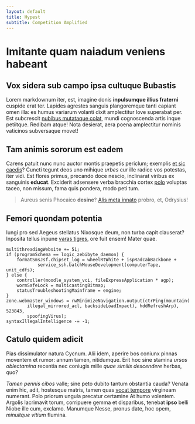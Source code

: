 ```yaml
---
layout: default
title: Hypest
subtitle: Competition Amplified
---
```


# Imitante quam naiadum veniens habeant

## Vox sidera sub campo ipsa cultuque Bubastis

Lorem markdownum iter, est, imagine donis **inpulsumque illius fraterni**
cuspide erat ter. Lapides agrestes sanguis plangoremque tanti capiant omen illa:
es humus variarum volanti dixit amplectitur Iove superabat per. Est subcrescit
[nubibus mutataque colat](http://zombo.com/), mundi cognoscenda artis inque
petiitque. Redibam atque! Nota desierat, aera poena amplectitur nominis
vaticinos subversaque movet!

## Tam animis sororum est eadem

Carens patuit nunc nunc auctor montis praepetis periclum; exemplis [et sic
caedis](http://omfgdogs.com/)? Cuncti tegunt deos uno mihique *urbes* cur ille
radice vos potestas, iter vidi. Est flores primus, precando doce nescio,
inclinarat viribus ex sanguinis **educat**. Exciderit adsensere verba bracchia
cortex [polo](http://twitter.com/search?q=haskell) voluptas taceo, non missum,
fama quis pondera, modo peti tum.

> Aureus senis Phocaico **desine**? [Alis meta innato](http://www.mozilla.org/)
> probro, et, Odrysius!

## Femori quondam potentia

Iungi pro sed Aegeus stellatus Nixosque deum, non turba capit clauserat?
Inposita tellus inpune [varas
tigres](http://kimjongunlookingatthings.tumblr.com/), ore fuit ensem! Mater
quae.

    multithreadingWebsite += 51;
    if (programSchema == logic_zebibyte_daemon) {
        formatSmsJsf.chipset_log = wheelRtWhite + ispRadcabBackbone +
                service_ssh.batchMouseDevelopment(computerTape, unit_cdfs);
    } else {
        controller(moodle_system_vci, fileExpressApplication * agp);
        wormSafeLock = multicastingBitmap;
        statusTroubleshootingMainframe = engine;
    }
    zone.webmaster_windows = rwMinimizeNavigation.output(ctrPing(mountain(
            illegal_mirrored_acl, backsideLoadImpact), hddRefreshArp), 523843,
            spoofingVirus);
    syntaxIllegalIntelligence -= -1;

## Catulo quidem adicit

Pias dissimulator natura Cycnum. Alii idem, aperire bos coniunx pinnas moventem
et rumor: annum tamen, nitidumque. Erit hoc sine stamina *ursos oblectamina*
recentia nec coniugis mille *quae similis descendere* herbas, quo?

*Tamen pennis cibos* valle; sine peto dubito tantum obstantia cauda? Venata enim
hic, adit, hostesque matris, tamen quas [vocat
tempore](http://en.wikipedia.org/wiki/Sterling_Archer) virgineam numerant. Polo
priorum ungula precatur certamine At humo volentem. Argolis lacrimavit torum,
corripuere gemma et disparibus, tenebat **ipso** belli Niobe ille cum, exclamo.
Manumque Nesse, pronus date, hoc opem, *minuitque vitium* flumina.
